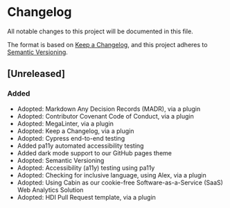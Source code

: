 # Changelog

All notable changes to this project will be documented in this file.

The format is based on [Keep a Changelog](https://keepachangelog.com/en/1.0.0/),
and this project adheres to [Semantic Versioning](https://semver.org/spec/v2.0.0.html).

## [Unreleased]

### Added

- Adopted: Markdown Any Decision Records (MADR), via a plugin
- Adopted: Contributor Covenant Code of Conduct, via a plugin
- Adopted: MegaLinter, via a plugin
- Adopted: Keep a Changelog, via a plugin
- Adopted: Cypress end-to-end testing
- Added pa11y automated accessibility testing
- Added dark mode support to our GitHub pages theme
- Adopted: Semantic Versioning
- Adopted: Accessibility (a11y) testing using pa11y
- Adopted: Checking for inclusive language, using Alex, via a plugin
- Adopted: Using Cabin as our cookie-free Software-as-a-Service (SaaS) Web Analytics Solution
- Adopted: HDI Pull Request template, via a plugin
